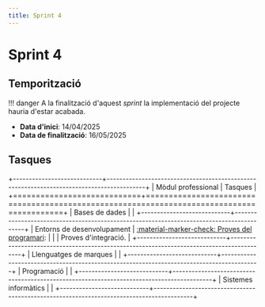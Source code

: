 ```yaml
---
title: Sprint 4
---
```

# Sprint 4
## Temporització
!!! danger
    A la finalització d'aquest _sprint_
    la implementació del projecte hauria d'estar acabada.

- __Data d'inici__: 14/04/2025
- __Data de finalització__: 16/05/2025

## Tasques
+----------------------------+------------------------------------------------------------------------------------------+
| Mòdul professional         | Tasques                                                                                  |
+============================+==========================================================================================+
| Bases de dades             |                                                                                          |
+----------------------------+------------------------------------------------------------------------------------------+
| Entorns de desenvolupament | [:material-marker-check: Proves del programari][proves]:                                 |
|                            | Proves d'integració.                                                                     |
+----------------------------+------------------------------------------------------------------------------------------+
| Llenguatges de marques     |                                                                                          |
+----------------------------+------------------------------------------------------------------------------------------+
| Programació                |                                                                                          |
+----------------------------+------------------------------------------------------------------------------------------+
| Sistemes informàtics       |                                                                                          |
+----------------------------+------------------------------------------------------------------------------------------+

[proves]: ../implementacio/proves.md
